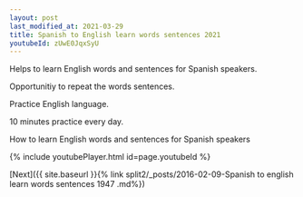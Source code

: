 ```yaml
---
layout: post
last_modified_at: 2021-03-29
title: Spanish to English learn words sentences 2021 
youtubeId: zUwE0JqxSyU
---
```

 
 
Helps to learn English words and sentences for Spanish speakers.

Opportunitiy to repeat the words sentences. 

Practice English language. 
 
10 minutes practice every day. 
 
How to learn English words and sentences for Spanish speakers 
 
{% include youtubePlayer.html id=page.youtubeId %}
 
 
[Next]({{ site.baseurl }}{% link  split2/_posts/2016-02-09-Spanish to english learn words sentences 1947 .md%})
 
